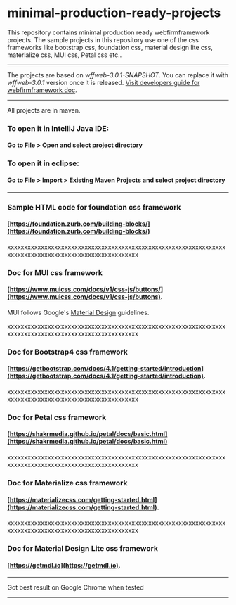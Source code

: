 # minimal-production-ready-projects
This repository contains minimal production ready webfirmframework  projects. The sample projects in this repository use one of the css frameworks like bootstrap css, foundation css, material design lite css, materialize css, MUI css, Petal css etc..

___

The projects are based on *wffweb-3.0.1-SNAPSHOT*. You can replace it with *wffweb-3.0.1* version once it is released. [Visit developers guide for webfirmframework doc](https://webfirmframework.github.io/developers-guide/get-started.html).

___

All projects are in maven.

### To open it in IntelliJ Java IDE: 
#### Go to File > Open and select project directory 

### To open it in eclipse: 
#### Go to File > Import > Existing Maven Projects and select project directory 

___

### Sample HTML code for foundation css framework
#### [https://foundation.zurb.com/building-blocks/](https://foundation.zurb.com/building-blocks/)

xxxxxxxxxxxxxxxxxxxxxxxxxxxxxxxxxxxxxxxxxxxxxxxxxxxxxxxxxxxxxxxxxxxxxxxxxxxxxxxxxxxxxxxxxxxxxxxxxxxxxxxx

### Doc for MUI css framework
#### [https://www.muicss.com/docs/v1/css-js/buttons/](https://www.muicss.com/docs/v1/css-js/buttons). 
MUI follows Google's [Material Design](https://material.io/design/introduction/) guidelines. 

xxxxxxxxxxxxxxxxxxxxxxxxxxxxxxxxxxxxxxxxxxxxxxxxxxxxxxxxxxxxxxxxxxxxxxxxxxxxxxxxxxxxxxxxxxxxxxxxxxxxxxxx

### Doc for Bootstrap4 css framework
#### [https://getbootstrap.com/docs/4.1/getting-started/introduction](https://getbootstrap.com/docs/4.1/getting-started/introduction). 
 
xxxxxxxxxxxxxxxxxxxxxxxxxxxxxxxxxxxxxxxxxxxxxxxxxxxxxxxxxxxxxxxxxxxxxxxxxxxxxxxxxxxxxxxxxxxxxxxxxxxxxxxx

### Doc for Petal css framework
#### [https://shakrmedia.github.io/petal/docs/basic.html](https://shakrmedia.github.io/petal/docs/basic.html) 

xxxxxxxxxxxxxxxxxxxxxxxxxxxxxxxxxxxxxxxxxxxxxxxxxxxxxxxxxxxxxxxxxxxxxxxxxxxxxxxxxxxxxxxxxxxxxxxxxxxxxxxx

### Doc for Materialize css framework
#### [https://materializecss.com/getting-started.html](https://materializecss.com/getting-started.html). 
 
xxxxxxxxxxxxxxxxxxxxxxxxxxxxxxxxxxxxxxxxxxxxxxxxxxxxxxxxxxxxxxxxxxxxxxxxxxxxxxxxxxxxxxxxxxxxxxxxxxxxxxxx

### Doc for Material Design Lite css framework
#### [https://getmdl.io](https://getmdl.io). 
 
___

Got best result on Google Chrome when tested
___




